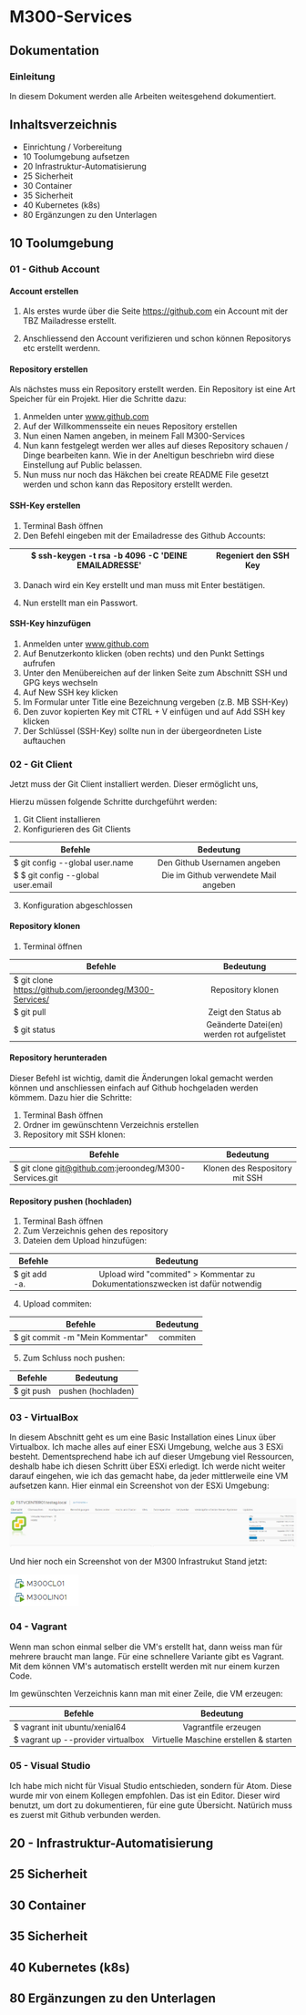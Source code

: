 #  M300-Services

## Dokumentation

### Einleitung
In diesem Dokument werden alle Arbeiten weitesgehend dokumentiert.

## Inhaltsverzeichnis
* Einrichtung / Vorbereitung
* 10 Toolumgebung aufsetzen
* 20 Infrastruktur-Automatisierung
* 25 Sicherheit
* 30 Container
* 35 Sicherheit
* 40 Kubernetes (k8s)
* 80 Ergänzungen zu den Unterlagen

## 10 Toolumgebung
### 01 - Github Account
#### Account erstellen
1. Als erstes wurde über die Seite https://github.com ein Account mit der TBZ Mailadresse erstellt.

2. Anschliessend den Account verifizieren und schon können Repositorys etc erstellt werdenn.

#### Repository erstellen

Als nächstes muss ein Repository erstellt werden. Ein Repository ist eine Art Speicher für ein Projekt. Hier die Schritte dazu:

1. Anmelden unter www.github.com
2. Auf der Willkommensseite ein neues Repository erstellen
3. Nun einen Namen angeben, in meinem Fall M300-Services
5. Nun kann festgelegt werden wer alles auf dieses Repository schauen / Dinge bearbeiten kann. Wie in der Aneltigun beschriebn wird diese Einstellung auf Public belassen.
6. Nun muss nur noch das Häkchen bei create README File gesetzt werden und schon kann das Repository erstellt werden.

#### SSH-Key erstellen

1. Terminal Bash öffnen
2. Den Befehl eingeben mit der Emailadresse des Github Accounts:

| $ ssh-keygen -t rsa -b 4096 -C 'DEINE EMAILADRESSE'        |    Regeniert den SSH Key     |
| ------------- |:-------------:|

3. Danach wird ein Key erstellt und man muss mit Enter bestätigen.

4. Nun erstellt man ein Passwort.

#### SSH-Key hinzufügen

1. Anmelden unter www.github.com
2. Auf Benutzerkonto klicken (oben rechts) und den Punkt Settings aufrufen
3. Unter den Menübereichen auf der linken Seite zum Abschnitt SSH und GPG keys wechseln
4. Auf New SSH key klicken
5. Im Formular unter Title eine Bezeichnung vergeben (z.B. MB SSH-Key)
6. Den zuvor kopierten Key mit CTRL + V einfügen und auf Add SSH key klicken
7. Der Schlüssel (SSH-Key) sollte nun in der übergeordneten Liste auftauchen

### 02 - Git Client

Jetzt muss der Git Client installiert werden. Dieser ermöglicht uns, 

Hierzu müssen folgende Schritte durchgeführt werden:

1. Git Client installieren
2. Konfigurieren des Git Clients

| Befehle      |    Bedeutung    |
| ------------- |:-------------:|
| $ git config --global user.name <username>       |      Den Github Usernamen angeben  |
| $ $ git config --global user.email <e-mail>   | Die im Github verwendete Mail angeben

3. Konfiguration abgeschlossen

#### Repository klonen

1. Terminal öffnen

| Befehle      |    Bedeutung    |
| ------------- |:-------------:|
| $ git clone https://github.com/jeroondeg/M300-Services/     |      Repository klonen  |
| $ git pull    |      Zeigt den Status ab   |
|   $ git status   |     Geänderte Datei(en) werden rot aufgelistet |

#### Repository herunteraden
Dieser Befehl ist wichtig, damit die Änderungen lokal gemacht werden können und anschliessen einfach auf Github hochgeladen werden kömmem. Dazu hier die Schritte: 

1. Terminal Bash öffnen
2. Ordner im gewünschtenn Verzeichnis erstellen
3. Repository mit SSH klonen:

| Befehle      |    Bedeutung    |
| ------------- |:-------------:|
|  $ git clone git@github.com:jeroondeg/M300-Services.git    |      Klonen des Respository mit SSH  |

#### Repository pushen (hochladen)

1. Terminal Bash öffnen
2. Zum Verzeichnis gehen des repository
3. Dateien dem Upload hinzufügen:

| Befehle      |    Bedeutung    |
| ------------- |:-------------:|
|  $ git add -a.  |      Upload wird "commited" > Kommentar zu Dokumentationszwecken ist dafür notwendig  |

4. Upload commiten:

| Befehle      |    Bedeutung    |
| ------------- |:-------------:|
|   $ git commit -m "Mein Kommentar" |      commiten |

5. Zum Schluss noch pushen:

| Befehle      |    Bedeutung    |
| ------------- |:-------------:|
|    $ git push |      pushen (hochladen) |

### 03 - VirtualBox
In diesem Abschnitt geht es um eine Basic Installation eines Linux über Virtualbox. Ich mache alles auf einer ESXi Umgebung, welche aus 3 ESXi besteht. Dementsprechend habe ich auf dieser Umgebung viel Ressourcen, deshalb habe ich diesen Schritt über ESXi erledigt. Ich werde nicht weiter darauf eingehen, wie ich das gemacht habe, da jeder mittlerweile eine VM aufsetzen kann. Hier einmal ein Screenshot von der ESXi Umgebung:

![alt text](bilder/esxumgebung.PNG "ESXi Umgebung")

Und hier noch ein Screenshot von der M300 Infrastrukut Stand jetzt:

![alt text](bilder/m300umgebung.PNG "M300 Umgebung")
### 04 - Vagrant

Wenn man schon einmal selber die VM's erstellt hat, dann weiss man für mehrere braucht man lange. Für eine schnellere Variante gibt es Vagrant. Mit dem können VM's automatisch erstellt werden mit nur einem kurzen Code.

Im gewünschten Verzeichnis kann man mit einer Zeile, die VM erzeugen:

| Befehle      |    Bedeutung    |
| ------------- |:-------------:|
|  $ vagrant init ubuntu/xenial64 |   Vagrantfile erzeugen |
|  $ vagrant up --provider virtualbox | Virtuelle Maschine erstellen & starten |

### 05 - Visual Studio

Ich habe mich nicht für Visual Studio entschieden, sondern für Atom. Diese wurde mir von einem Kollegen empfohlen. Das ist ein Editor. Dieser wird benutzt, um dort zu dokumentieren, für eine gute Übersicht. Natürich muss es zuerst mit Github verbunden werden.


## 20 - Infrastruktur-Automatisierung

## 25 Sicherheit

## 30 Container

## 35 Sicherheit

## 40 Kubernetes (k8s)

## 80 Ergänzungen zu den Unterlagen